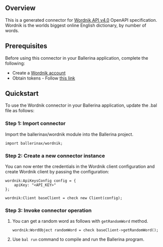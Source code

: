 ## Overview
This is a generated connector for [Wordnik API v4.0](https://developer.wordnik.com/docs) OpenAPI specification. Wordnik is the worlds biggest online English dictionary, by number of words.

## Prerequisites

Before using this connector in your Ballerina application, complete the following:

* Create a [Wordnik account](https://developer.wordnik.com/#wordnikUsername)
* Obtain tokens - Follow [this link](https://developer.wordnik.com/gettingstarted)
 
## Quickstart

To use the Wordnik connector in your Ballerina application, update the .bal file as follows:

### Step 1: Import connector
Import the ballerinax/wordnik module into the Ballerina project.
```ballerina
import ballerinax/wordnik;
```
### Step 2: Create a new connector instance

You can now enter the credentials in the Wordnik client configuration and create Wordnik client by passing the configuration:

```ballerina
wordnik:ApiKeysConfig config = {
    apiKey: "<API_KEY>"
};

wordnik:Client baseClient = check new Client(config);
```

### Step 3: Invoke connector operation

1. You can get a random word as follows with `getRandomWord` method.
    ```ballerina
    wordnik:WordObject randomWord = check baseClient->getRandomWord();
    ```
2. Use `bal run` command to compile and run the Ballerina program. 